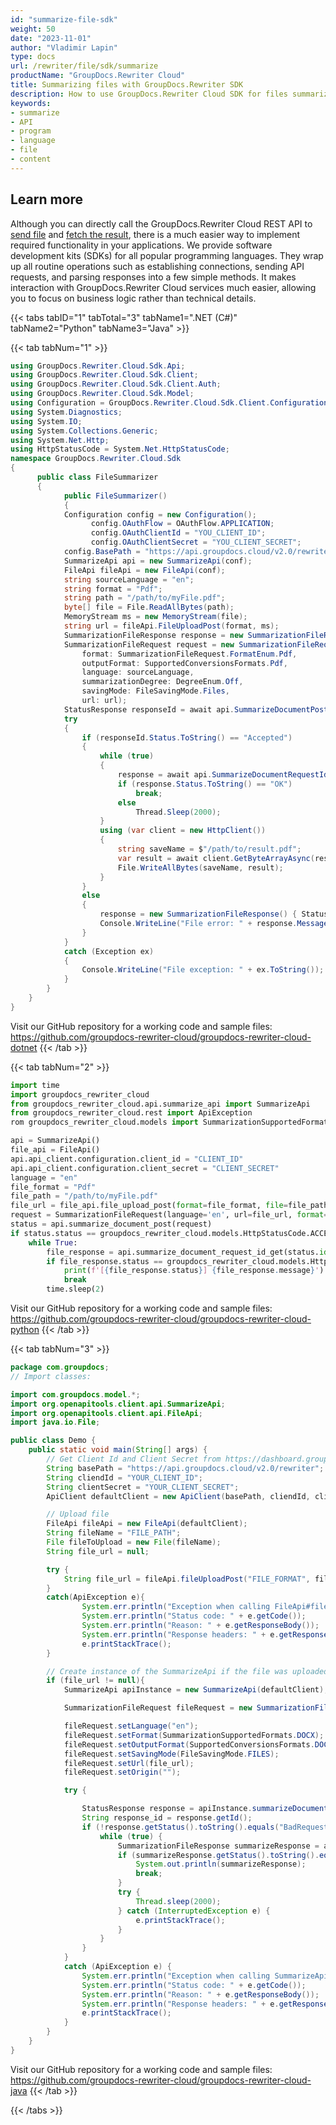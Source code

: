 ```yaml
---
id: "summarize-file-sdk"
weight: 50
date: "2023-11-01"
author: "Vladimir Lapin"
type: docs
url: /rewriter/file/sdk/summarize
productName: "GroupDocs.Rewriter Cloud"
title: Summarizing files with GroupDocs.Rewriter SDK
description: How to use GroupDocs.Rewriter Cloud SDK for files summarization.
keywords:
- summarize
- API
- program
- language
- file
- content
---
```


## Learn more

Although you can directly call the GroupDocs.Rewriter Cloud REST API to [send file](/rewriter/file/request/) and [fetch the result](/rewriter/file/fetch/), there is a much easier way to implement required functionality in your applications. We provide software development kits (SDKs) for all popular programming languages. They wrap up all routine operations such as establishing connections, sending API requests, and parsing responses into a few simple methods. It makes interaction with GroupDocs.Rewriter Cloud services much easier, allowing you to focus on business logic rather than technical details.

{{< tabs tabID="1" tabTotal="3" tabName1=".NET (C#)" tabName2="Python" tabName3="Java"  >}}

{{< tab tabNum="1" >}}

```csharp
using GroupDocs.Rewriter.Cloud.Sdk.Api;
using GroupDocs.Rewriter.Cloud.Sdk.Client;
using GroupDocs.Rewriter.Cloud.Sdk.Client.Auth;
using GroupDocs.Rewriter.Cloud.Sdk.Model;
using Configuration = GroupDocs.Rewriter.Cloud.Sdk.Client.Configuration;
using System.Diagnostics;
using System.IO;
using System.Collections.Generic;
using System.Net.Http;
using HttpStatusCode = System.Net.HttpStatusCode;
namespace GroupDocs.Rewriter.Cloud.Sdk
{
	  public class FileSummarizer
	  {
		    public FileSummarizer()
		    {
            Configuration config = new Configuration();
			      config.OAuthFlow = OAuthFlow.APPLICATION;
			      config.OAuthClientId = "YOU_CLIENT_ID";
			      config.OAuthClientSecret = "YOU_CLIENT_SECRET";
            config.BasePath = "https://api.groupdocs.cloud/v2.0/rewriter";
            SummarizeApi api = new SummarizeApi(conf);
            FileApi fileApi = new FileApi(conf);
            string sourceLanguage = "en";
            string format = "Pdf";
            string path = "/path/to/myFile.pdf";
            byte[] file = File.ReadAllBytes(path);
            MemoryStream ms = new MemoryStream(file);
            string url = fileApi.FileUploadPost(format, ms);
            SummarizationFileResponse response = new SummarizationFileResponse();
            SummarizationFileRequest request = new SummarizationFileRequest(
                format: SummarizationFileRequest.FormatEnum.Pdf,
                outputFormat: SupportedConversionsFormats.Pdf,
                language: sourceLanguage,
                summarizationDegree: DegreeEnum.Off,
                savingMode: FileSavingMode.Files,
                url: url);
            StatusResponse responseId = await api.SummarizeDocumentPostAsync(request);
            try
            {
                if (responseId.Status.ToString() == "Accepted")
                {
                    while (true)
                    {
                        response = await api.SummarizeDocumentRequestIdGetAsync(responseId.Id);
                        if (response.Status.ToString() == "OK")
                            break;
                        else
                            Thread.Sleep(2000);
                    }
                    using (var client = new HttpClient())
                    {
                        string saveName = $"/path/to/result.pdf";
                        var result = await client.GetByteArrayAsync(response.Url);
                        File.WriteAllBytes(saveName, result);
                    }
                }
                else
                {
                    response = new SummarizationFileResponse() { Status = responseId.Status, Message = responseId.Message };
                    Console.WriteLine("File error: " + response.Message);
                }
            }
            catch (Exception ex)
            {
                Console.WriteLine("File exception: " + ex.ToString());
            }                
        }
    }
}
```
Visit our GitHub repository for a working code and sample files: https://github.com/groupdocs-rewriter-cloud/groupdocs-rewriter-cloud-dotnet
{{< /tab >}}

{{< tab tabNum="2" >}}

```python
import time
import groupdocs_rewriter_cloud
from groupdocs_rewriter_cloud.api.summarize_api import SummarizeApi 
from groupdocs_rewriter_cloud.rest import ApiException
rom groupdocs_rewriter_cloud.models import SummarizationSupportedFormats, SupportedConversionsFormats, SummarizationFileRequest

api = SummarizeApi()
file_api = FileApi()
api.api_client.configuration.client_id = "CLIENT_ID"
api.api_client.configuration.client_secret = "CLIENT_SECRET"
language = "en"
file_format = "Pdf"
file_path = "/path/to/myFile.pdf"
file_url = file_api.file_upload_post(format=file_format, file=file_path)
request = SummarizationFileRequest(language='en', url=file_url, format=SummarizationSupportedFormats.PDF, outputFormat=SupportedConversionsFormats.PDF)
status = api.summarize_document_post(request)
if status.status == groupdocs_rewriter_cloud.models.HttpStatusCode.ACCEPTED:
    while True:
        file_response = api.summarize_document_request_id_get(status.id)
        if file_response.status == groupdocs_rewriter_cloud.models.HttpStatusCode.OK:
            print(f'[{file_response.status}] {file_response.message}')
            break
        time.sleep(2)
```
Visit our GitHub repository for a working code and sample files: https://github.com/groupdocs-rewriter-cloud/groupdocs-rewriter-cloud-python
{{< /tab >}}

{{< tab tabNum="3" >}}

```java
package com.groupdocs;
// Import classes:

import com.groupdocs.model.*;
import org.openapitools.client.api.SummarizeApi;
import org.openapitools.client.api.FileApi;
import java.io.File;

public class Demo {
    public static void main(String[] args) {
        // Get Client Id and Client Secret from https://dashboard.groupdocs.cloud                  
        String basePath = "https://api.groupdocs.cloud/v2.0/rewriter";
        String cliendId = "YOUR_CLIENT_ID";
        String clientSecret = "YOUR_CLIENT_SECRET";
        ApiClient defaultClient = new ApiClient(basePath, cliendId, clientSecret, null);

        // Upload file
        FileApi fileApi = new FileApi(defaultClient);
        String fileName = "FILE_PATH";
        File fileToUpload = new File(fileName);
        String file_url = null;

        try {
            String file_url = fileApi.fileUploadPost("FILE_FORMAT", fileToUpload);
        }
        catch(ApiException e){
                System.err.println("Exception when calling FileApi#fileUploadPost");
                System.err.println("Status code: " + e.getCode());
                System.err.println("Reason: " + e.getResponseBody());
                System.err.println("Response headers: " + e.getResponseHeaders());
                e.printStackTrace();
        }  

        // Create instance of the SummarizeApi if the file was uploaded successfully   
        if (file_url != null){                   
            SummarizeApi apiInstance = new SummarizeApi(defaultClient);

            SummarizationFileRequest fileRequest = new SummarizationFileRequest();

            fileRequest.setLanguage("en");
            fileRequest.setFormat(SummarizationSupportedFormats.DOCX);
            fileRequest.setOutputFormat(SupportedConversionsFormats.DOCX);
            fileRequest.setSavingMode(FileSavingMode.FILES);
            fileRequest.setUrl(file_url);
            fileRequest.setOrigin("");

            try {

                StatusResponse response = apiInstance.summarizeDocumentPost(fileRequest);
                String response_id = response.getId();
                if (!response.getStatus().toString().equals("BadRequest")) {
                    while (true) {
                        SummarizationFileResponse summarizeResponse = apiInstance.summarizeDocumentRequestIdGet(response_id);
                        if (summarizeResponse.getStatus().toString().equals("OK")) {
                            System.out.println(summarizeResponse);
                            break;
                        }
                        try {
                            Thread.sleep(2000);
                        } catch (InterruptedException e) {
                            e.printStackTrace();
                        }
                    }
                }
            }
            catch (ApiException e) {
                System.err.println("Exception when calling SummarizeApi#summarizeDocumentPost");
                System.err.println("Status code: " + e.getCode());
                System.err.println("Reason: " + e.getResponseBody());
                System.err.println("Response headers: " + e.getResponseHeaders());
                e.printStackTrace();
            }
        }
    }
}
```
Visit our GitHub repository for a working code and sample files: https://github.com/groupdocs-rewriter-cloud/groupdocs-rewriter-cloud-java
{{< /tab >}}

{{< /tabs >}}
